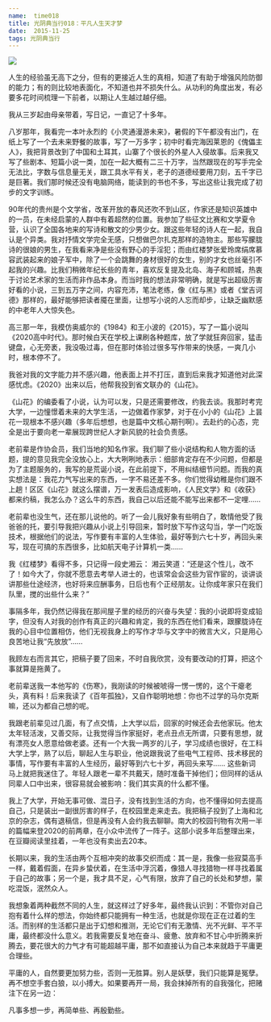 ```yaml
---
name:  time018
title: 光阴典当行018：平凡人生天才梦
date:  2015-11-25
tags: 光阴典当行
---
```

<!-- more -->
![](/cnblog/uploads/time018.jpg)

人生的经验虽无高下之分，但有的更接近人生的真相，知道了有助于增强风险防御的能力；有的则比较地表面化，不知道也并不损失什么。从功利的角度出发，有必要多花时间梳理一下前者，以期让人生越过越仔细。

我从三岁起由母亲带着，写日记，一直记了十多年。

八岁那年，我看完一本叶永烈的《小灵通漫游未来》，暑假的下午都没有出门，在纸上写了一个去未来野餐的故事，写了一万多字；初中时看完海因莱恩的《傀儡主人》，我把背景改到了中国和土耳其，山寨了个很长的外星人入侵故事。后来我又写了些剧本、短篇小说一类，加在一起大概有二三十万字，当然跟现在的写手完全无法比，字数与信息量无关，跟工具水平有关，老子的道德经要用刀刻，五千字已是巨著。我们那时候还没有电脑网络，能读到的书也不多，写出这些让我完成了初步的文字训练。

90年代的贵州是个文学省，改革开放的春风还吹不到山区，作家还是知识英雄中的一员，在未经启蒙的人群中有着超然的位置。我参加了些征文比赛和文学夏令营，认识了全国各地来的写诗和散文的少男少女。跟这些年轻的诗人在一起，我自认是个异类。我对抒情文学完全无感，只想做巴尔扎克那样的造物主。那些写朦胧诗的很娘的男生，在我看来净是些没有野心的手淫犯；而由红楼梦张爱玲席绢席慕容武装起来的娘子军中，除了一个会跳舞的身材很好的女生，别的才女也丝毫引不起我的兴趣。比我们稍微年纪长些的青年，喜欢反复提及北岛、海子和顾城，热衷于讨论艺术家的生活而非作品本身。而当时我的想法非常明确，就是写出超级厉害好看的小说，三到五万字之间，内容充沛，笔法老练，像《红与黑》或者《堂吉诃德》那样的，最好能够把读者魇在里面，让想写小说的人忘而却步，让缺乏幽默感的中老年人大惊失色。

高三那一年，我模仿奥威尔的《1984》和王小波的《2015》，写了一篇小说叫《2020高中时代》。那时候白天在学校上课刷各种题库，放了学就狂奔回家，猛击键盘，心无旁袤，我没吸过毒，但在那时体验过很多写作带来的快感，一爽几小时，根本停不了。

我爸对我的文字能力并不感兴趣，他表面上并不打压，直到后来我才知道他对此深感忧虑。《2020》出来以后，他帮我投到省文联办的《山花》。

《山花》的编委看了小说，认为可以发，只是还需要修改，约我去谈。我那时考完大学，一边憧憬着未来的大学生活，一边做着作家梦，对于在小小的《山花》上昙花一现根本不感兴趣（多年后想想，也是篇中文核心期刊啊）。去赴约的心态，完全是出于要向老一辈展现跨世纪人才新风貌的社会负责感。

老前辈是作协会员，我们当地的知名作家。我们聊了些小说结构和人物方面的话题，提的意见我完全没放心上，大大咧咧地表示：细部肯定存在不少问题，但都是为了主题服务的，我写的是荒诞小说，在此前提下，不用纠结细节问题。而我的真实想法是：我花力气写出来的东西，一字不易还差不多。你们觉得幼稚是你们跟不上趟！区区《山花》就这么摆谱，万一发表后造成影响，《人民文学》和《收获》都来约稿，我怎么办？这么牛的东西，我自己以后还能不能写出来都不一定哩……

老前辈也没生气，还在那儿说他的。听了一会儿我好象有些明白了，敢情他受了我爸爸的托，要引导我把兴趣从小说上引导回来，暂时放下写作这勾当，学一门吃饭技术，根据他们的说法，写作要有丰富的人生体验，最好等到六七十岁，再回头来写，现在可搞的东西很多，比如航天电子计算机一类……

我《红楼梦》看得不多，只记得一段史湘云：
湘云笑道：“还是这个性儿，改不了！如今大了，你就不愿意去考举人进士的，也该常会会这些为官作宦的，谈讲谈讲那些仕途经济，也好将来应酬事务，日后也有个正经朋友。让你成年家只在我们队里，搅的出些什么来？”

事隔多年，我仍然记得我在那间屋子里的经历的兴奋与失望：我的小说即将变成铅字，但没有人对我的创作有真正的兴趣和肯定，我的东西在他们看来，跟朦胧诗在我的心目中位置相仿，他们无视我身上的写作才华与文字中的微言大义，只是用心良苦地让我“先放放”……

我顾左右而言其它，把稿子要了回来，不时自我欣赏，没有要改动的打算，把这个事就算是拖黄了。

老前辈送我一本他写的《伤寒》，我刚读的时候被唬得一愣一愣的，这个干瘪老头，真有料！后来我读了《百年孤独》，又自作聪明地想：你也不过学的马尔克斯嘛，还以为都自己想的呢。

我跟老前辈见过几面，有了点交情，上大学以后，回家的时候还会去他家玩。他太太年轻活泼，又善交际，让我觉得当作家挺好，老点丑点无所谓，只要有思想，就有漂亮女人愿意给做老婆。还有一个大我一两岁的儿子，学习成绩也很好，在工科大学上学，熟了以后，聊起人生与职业，他说跟我说了些电气工程师、技术移民的事情，写作要有丰富的人生经历，最好等到六七十岁，再回头来写……
这些新词马上就把我迷住了。年轻人跟老一辈不共戴天，随时准备干掉他们；但同样的话从同辈人口中出来，很容易就会被影响：我们其实真的什么都不懂。

我上了大学，开始无事可做、混日子，没有找到生活的方向，也不懂得如何去提高自己，只是装出一副很厉害的样子，在校园里走来走去。我把稿子投到了上海和北京的杂志，偶有退稿信，但是再没有人会约我去聊聊。南大的校园刊物有次用一半的篇幅来登2020的前两章，在小众中流传了一阵子。这部小说多年后整理出来，在豆瓣阅读里挂着，一年也没有卖出去20本。

长期以来，我的生活由两个互相冲突的故事交织而成：其一是，我像一些寂莫高手一样，戴着假面，在异乡蛰伏着，在生活中浮沉着，像猎人寻找猎物一样寻找着属于自己的故事；另一个是，我才具不足，心气有限，放弃了自己的长处和梦想，蒙吃混饭，泯然众人。

我想象着两种截然不同的人生，就这样过了好多年，最终我认识到：不管你对自己抱有着什么样的想法，你始终都只能拥有一种生活，也就是你现在正在过着的生活。而别样的生活都只是出于幻想和推测，无论它们有无激情、光不光鲜、平不平庸，最终都没什么意义。若我需要反复地在奋斗、疲惫、放弃和不甘心中折腾来折腾去，要花很大的力气才有可能超越平庸，那不如直接认为自己本来就趋于平庸更合理些。

平庸的人，自然要更加努力些，否则一无胜算。别人是妖孽，我们只能算是冤孽。再不想空手套白狼，以小搏大。如果要再开一局，我会抹掉所有的自我强化，把赌注下在另一边：

凡事多想一步，再简单些、再殷勤些。